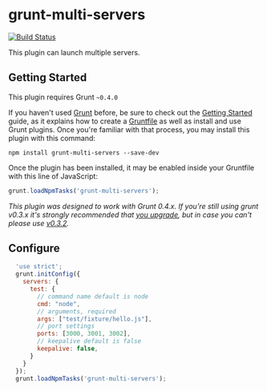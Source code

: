 grunt-multi-servers
===================

[![Build Status](https://travis-ci.org/yosuke-furukawa/grunt-multi-servers.png?branch=master)](https://travis-ci.org/yosuke-furukawa/grunt-multi-servers)

This plugin can launch multiple servers.

## Getting Started
This plugin requires Grunt `~0.4.0`

If you haven't used [Grunt](http://gruntjs.com/) before, be sure to check out the [Getting Started](http://gruntjs.com/getting-started) guide, as it explains how to create a [Gruntfile](http://gruntjs.com/sample-gruntfile) as well as install and use Grunt plugins. Once you're familiar with that process, you may install this plugin with this command:

```shell
npm install grunt-multi-servers --save-dev
```

Once the plugin has been installed, it may be enabled inside your Gruntfile with this line of JavaScript:

```js
grunt.loadNpmTasks('grunt-multi-servers');
```

*This plugin was designed to work with Grunt 0.4.x. If you're still using grunt v0.3.x it's strongly recommended that [you upgrade](http://gruntjs.com/upgrading-from-0.3-to-0.4), but in case you can't please use [v0.3.2](https://github.com/gruntjs/grunt-contrib-coffee/tree/grunt-0.3-stable).*

## Configure
```javascript
  'use strict';
  grunt.initConfig({
    servers: {
      test: {
        // command name default is node
        cmd: "node",
        // arguments, required
        args: ["test/fixture/hello.js"],
        // port settings
        ports: [3000, 3001, 3002],
        // keepalive default is false
        keepalive: false,
      }
    }
  });
  grunt.loadNpmTasks('grunt-multi-servers');
```
